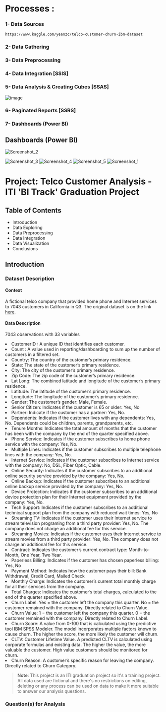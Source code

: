 
# Processes  : 
### 1-  Data Sources
    https://www.kaggle.com/yeanzc/telco-customer-churn-ibm-dataset
### 2- Data Gathering
### 3- Data Preprocessing 
### 4- Data Integration [SSIS]
### 5- Data Analysis & Creating Cubes  [SSAS] 
   ![image](https://user-images.githubusercontent.com/70976091/153679556-8dc9d871-866f-4f18-896e-6f2905399d7e.png)
### 6- Paginated Reports [SSRS]
### 7- Dashboards (Power BI)
## Dashboards (Power BI)
![Screenshot_2](https://user-images.githubusercontent.com/70976091/153680609-eb8b0db9-1b30-40f7-a6ce-bf5e5f6b544b.png)


![Screenshot_3](https://user-images.githubusercontent.com/70976091/153680969-bffecf59-550a-4d4a-94fe-2682973cdf23.png)
![Screenshot_4](https://user-images.githubusercontent.com/70976091/153680977-3849ae26-f0a9-4399-b75b-60fb797d56e9.png)
![Screenshot_5](https://user-images.githubusercontent.com/70976091/153680981-74b376a8-951f-4a73-abb5-0b29bf18f23e.png)
![Screenshot_1](https://user-images.githubusercontent.com/70976091/153680984-1de8edf6-3f66-4a8c-972e-c733758a73f3.png)

# Project: Telco Customer Analysis - ITI 'BI Track' Graduation Project

## Table of Contents
<ul>
<li>Introduction</li>
<li>Data Exploring</li>
<li>Data Preprocessing</li>
<li>Data Integration</li>
<li>Data Visualization</li>
<li>Conclusions</li>
</ul>

## Introduction

### Dataset Description 

#### Context
A fictional telco company that provided home phone and Internet services to 7043 customers in California in Q3. The original dataset is on the link [here](https://www.kaggle.com/yeanzc/telco-customer-churn-ibm-dataset).

#### Data Description
7043 observations with 33 variables

<li>CustomerID : A unique ID that identifies each customer.</li>
<li>Count : A value used in reporting/dashboarding to sum up the number of customers in a filtered set.</li>
<li>Country: The country of the customer’s primary residence.</li>
<li>State: The state of the customer’s primary residence.</li>
<li>City: The city of the customer’s primary residence.</li>
<li>Zip Code: The zip code of the customer’s primary residence.</li>
<li>Lat Long: The combined latitude and longitude of the customer’s primary residence.</li>
<li>Latitude: The latitude of the customer’s primary residence.</li>
<li>Longitude: The longitude of the customer’s primary residence.</li>
<li>Gender: The customer’s gender: Male, Female.</li>
<li>Senior Citizen: Indicates if the customer is 65 or older: Yes, No </li>
<li>Partner: Indicate if the customer has a partner: Yes, No. </li>
<li>Dependents: Indicates if the customer lives with any dependents: Yes, No. Dependents could be children, parents, grandparents, etc.</li>
<li>Tenure Months: Indicates the total amount of months that the customer has been with the company by the end of the quarter specified above.</li>
<li>Phone Service: Indicates if the customer subscribes to home phone service with the company: Yes, No. </li>
<li>Multiple Lines: Indicates if the customer subscribes to multiple telephone lines with the company: Yes, No.</li>
<li>Internet Service: Indicates if the customer subscribes to Internet service with the company: No, DSL, Fiber Optic, Cable.</li>
<li>Online Security: Indicates if the customer subscribes to an additional online security service provided by the company: Yes, No.</li>
<li>Online Backup: Indicates if the customer subscribes to an additional online backup service provided by the company: Yes, No.</li>
<li>Device Protection: Indicates if the customer subscribes to an additional device protection plan for their Internet equipment provided by the company: Yes, No.</li>
<li>Tech Support: Indicates if the customer subscribes to an additional technical support plan from the company with reduced wait times: Yes, No</li>
<li>Streaming TV: Indicates if the customer uses their Internet service to stream television programing from a third party provider: Yes, No. The company does not charge an additional fee for this service.</li>
<li>Streaming Movies: Indicates if the customer uses their Internet service to stream movies from a third party provider: Yes, No. The company does not charge an additional fee for this service.</li>
<li>Contract: Indicates the customer’s current contract type: Month-to-Month, One Year, Two Year.</li>
<li>Paperless Billing: Indicates if the customer has chosen paperless billing: Yes, No</li>
<li>Payment Method: Indicates how the customer pays their bill: Bank Withdrawal, Credit Card, Mailed Check</li>
<li>Monthly Charge: Indicates the customer’s current total monthly charge for all their services from the company.</li>
<li>Total Charges: Indicates the customer’s total charges, calculated to the end of the quarter specified above.</li>
<li>Churn Label: Yes = the customer left the company this quarter. No = the customer remained with the company. Directly related to Churn Value.</li>
<li>Churn Value: 1 = the customer left the company this quarter. 0 = the customer remained with the company. Directly related to Churn Label.</li>
<li>Churn Score: A value from 0-100 that is calculated using the predictive tool IBM SPSS Modeler. The model incorporates multiple factors known to cause churn. The higher the score, the more likely the customer will churn.</li>
<li>CLTV: Customer Lifetime Value. A predicted CLTV is calculated using corporate formulas and existing data. The higher the value, the more valuable the customer. High value customers should be monitored for churn.</li>
<li>Churn Reason: A customer’s specific reason for leaving the company. Directly related to Churn Category.</li>


> **Note**: This project is an ITI graduation project so it's a training project. All data used are fictional and there's no restrictions on editing, deleting or any process can be used on data to make it more suitable to answer our analysis questions. 


### Question(s) for Analysis
